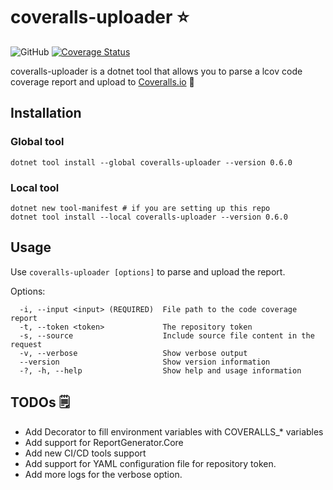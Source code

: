 # coveralls-uploader ⭐
![GitHub](https://img.shields.io/github/license/sebastieng84/coveralls-uploader) [![Coverage Status](https://coveralls.io/repos/github/sebastieng84/coveralls-uploader/badge.svg?branch=master)](https://coveralls.io/github/sebastieng84/coveralls-uploader?branch=master)

coveralls-uploader is a dotnet tool that allows you to parse a lcov code coverage report and upload to [Coveralls.io](https://coveralls.io) 🚀

## Installation
### Global tool
```
dotnet tool install --global coveralls-uploader --version 0.6.0
```
### Local tool
```
dotnet new tool-manifest # if you are setting up this repo
dotnet tool install --local coveralls-uploader --version 0.6.0
```

## Usage

Use `coveralls-uploader [options]` to parse and upload the report.

Options:
```
  -i, --input <input> (REQUIRED)  File path to the code coverage report 
  -t, --token <token>             The repository token 
  -s, --source                    Include source file content in the request 
  -v, --verbose                   Show verbose output 
  --version                       Show version information
  -?, -h, --help                  Show help and usage information 
```

## TODOs 🗒️
- Add Decorator to fill environment variables with COVERALLS_* variables
- Add support for ReportGenerator.Core
- Add new CI/CD tools support
- Add support for YAML configuration file for repository token.
- Add more logs for the verbose option.
